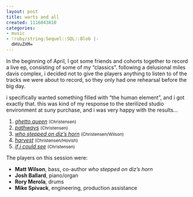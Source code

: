 ```yaml
---
layout: post
title: warts and all
created: 1116843810
categories:
- music
- !ruby/string:Sequel::SQL::Blob |-
  dHVuZXM=
---
```

<p>In the beginning of April, I got some friends and cohorts together to record a live ep, consisting of some of my &#8220;classics&#8221;. following a delusional miles davis complex, i decided not to give the players anything to listen to of the tracks we were about to record, so they only had one rehearsal before the big day.</p>

<p>i specifically wanted something filled with &#8220;the human element&#8221;, and i got exactly that. this was kind of my response to the sterilized studio environment at suny purchase, and i was very happy with the results&#8230;</p>

<ol>
<li><a href="http://music.bubblehouse.org.s3-website-us-east-1.amazonaws.com/music/pcb/ep/01_ghetto_queen.mp3"><i>ghetto queen</i></a> <small>(Christensen)</small></li>
<li><a href="http://music.bubblehouse.org.s3-website-us-east-1.amazonaws.com/music/pcb/ep/02_pathways.mp3"><i>pathways</i></a> <small>(Christensen)</small></li>
<li><a href="http://music.bubblehouse.org.s3-website-us-east-1.amazonaws.com/music/pcb/ep/03_who_stepped_on_dizs_horn.mp3"><i>who stepped on diz&#8217;s horn</i></a> <small>(Christensen/Wilson)</small></li>
<li><a href="http://music.bubblehouse.org.s3-website-us-east-1.amazonaws.com/music/pcb/ep/04_harvest.mp3"><i>harvest</i></a> <small>(Christensen/Hovish)</small></li>
<li><a href="http://music.bubblehouse.org.s3-website-us-east-1.amazonaws.com/music/pcb/ep/05_if_i_could_see.mp3"><i>if i could see</i></a> <small>(Christensen)</small></li>
</ol>

<p>The players on this session were:</p>

<ul>
<li> <b>Matt Wilson</b>, bass, co-author <i>who stepped on diz&#8217;s horn</i></li>
<li> <b>Josh Ballard</b>, piano/organ</li>
<li> <b>Rory Merola</b>, drums</li>
<li> <b>Mike Spivack</b>, engineering, production assistance</li>
</ul>
